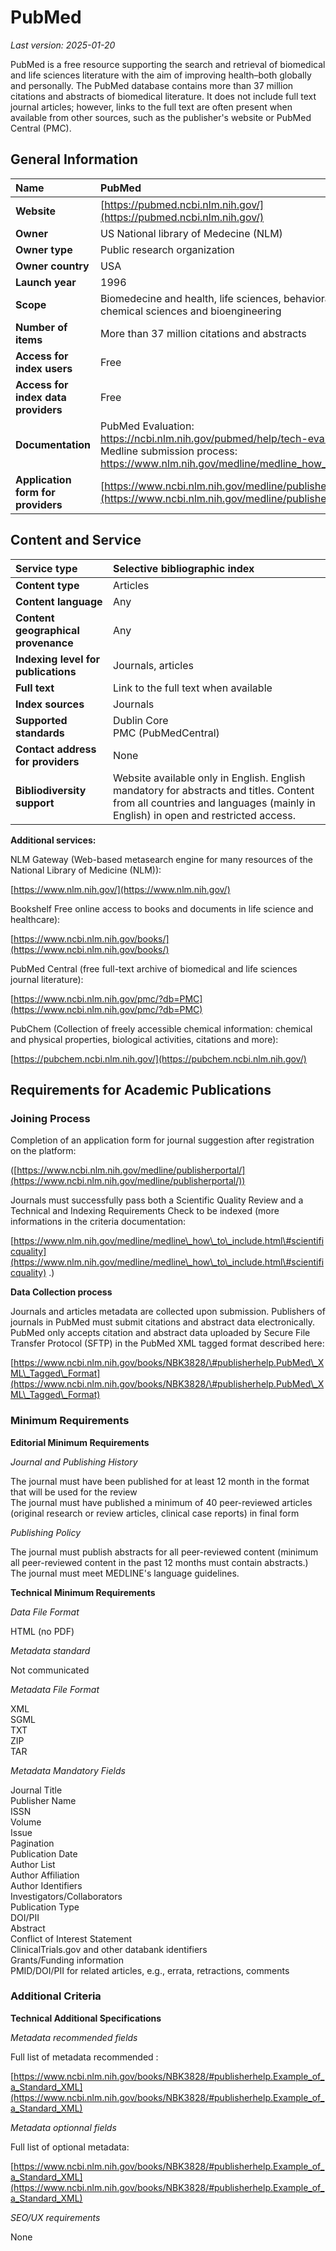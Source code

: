 # PubMed

*Last version: 2025-01-20*

PubMed is a free resource supporting the search and retrieval of biomedical and life sciences literature with the aim of improving health–both globally and personally. The PubMed database contains more than 37 million citations and abstracts of biomedical literature. It does not include full text journal articles; however, links to the full text are often present when available from other sources, such as the publisher's website or PubMed Central (PMC).

## General Information

| Name | PubMed |
| :---- | :---- |
| **Website** | [https://pubmed.ncbi.nlm.nih.gov/](https://pubmed.ncbi.nlm.nih.gov/) |
| **Owner** | US National library of Medecine (NLM) |
| **Owner type** | Public research organization |
| **Owner country** | USA |
| **Launch year** | 1996 |
| **Scope** | Biomedecine and health, life sciences, behavioral sciences, chemical sciences and bioengineering |
| **Number of items** | More than 37 million citations and abstracts  |
| **Access for index users** | Free |
| **Access for index data providers** | Free |
| **Documentation** |PubMed Evaluation: https://ncbi.nlm.nih.gov/pubmed/help/tech-eval </br> Medline submission process: https://www.nlm.nih.gov/medline/medline_how_to_include.html|
| **Application form for providers** | [https://www.ncbi.nlm.nih.gov/medline/publisherportal/](https://www.ncbi.nlm.nih.gov/medline/publisherportal/) |

## Content and Service

| Service type | Selective bibliographic index |
| :---- | :---- |
| **Content type** | Articles |
| **Content language** | Any |
| **Content geographical provenance** | Any |
| **Indexing level for publications** | Journals, articles |
| **Full text** | Link to the full text when available |
| **Index sources** | Journals |
| **Supported standards** | Dublin Core <br/> PMC (PubMedCentral) |
| **Contact address for providers** | None |
| **Bibliodiversity support** | Website available only in English. English mandatory for abstracts and titles. Content from all countries and languages (mainly in English) in open and restricted access. |

**Additional services:**  

NLM Gateway (Web-based metasearch engine for many resources of the National Library of Medicine (NLM)):   

[https://www.nlm.nih.gov/](https://www.nlm.nih.gov/) 

Bookshelf Free online access to books and documents in life science and healthcare):  

[https://www.ncbi.nlm.nih.gov/books/](https://www.ncbi.nlm.nih.gov/books/)

PubMed Central (free full-text archive of biomedical and life sciences journal literature):  

[https://www.ncbi.nlm.nih.gov/pmc/?db=PMC](https://www.ncbi.nlm.nih.gov/pmc/?db=PMC) 

PubChem (Collection of freely accessible chemical information: chemical and physical properties, biological activities, citations and more):  

[https://pubchem.ncbi.nlm.nih.gov/](https://pubchem.ncbi.nlm.nih.gov/) 

## Requirements for Academic Publications

### Joining Process

Completion of an application form for journal suggestion after registration on the platform:

([https://www.ncbi.nlm.nih.gov/medline/publisherportal/](https://www.ncbi.nlm.nih.gov/medline/publisherportal/))   

Journals must successfully pass both a Scientific Quality Review and a Technical and Indexing Requirements Check to be indexed (more informations in the criteria documentation:

[https://www.nlm.nih.gov/medline/medline\_how\_to\_include.html\#scientificquality](https://www.nlm.nih.gov/medline/medline\_how\_to\_include.html\#scientificquality) .) 

**Data Collection process**

Journals and articles metadata are collected upon submission. Publishers of journals in PubMed must submit citations and abstract data electronically. PubMed only accepts citation and abstract data uploaded by Secure File Transfer Protocol (SFTP) in the PubMed XML tagged format described here: 

[https://www.ncbi.nlm.nih.gov/books/NBK3828/\#publisherhelp.PubMed\_XML\_Tagged\_Format](https://www.ncbi.nlm.nih.gov/books/NBK3828/\#publisherhelp.PubMed\_XML\_Tagged\_Format) 

### Minimum Requirements

**Editorial Minimum Requirements**

*Journal and Publishing History*

The journal must have been published for at least 12 month in the format that will be used for the review  
The journal must have published a minimum of 40 peer-reviewed articles (original research or review articles, clinical case reports) in final form

*Publishing Policy*

The journal must publish abstracts for all peer-reviewed content (minimum all peer-reviewed content in the past 12 months must contain abstracts.)
The journal must meet MEDLINE's language guidelines.

**Technical Minimum Requirements**

*Data File Format* 

HTML (no PDF)

*Metadata standard* 

Not communicated

*Metadata File Format* 

XML  
SGML  
TXT  
ZIP  
TAR

*Metadata Mandatory Fields*

Journal Title  
Publisher Name  
ISSN  
Volume  
Issue  
Pagination  
Publication Date  
Author List  
Author Affiliation  
Author Identifiers  
Investigators/Collaborators  
Publication Type  
DOI/PII  
Abstract  
Conflict of Interest Statement  
ClinicalTrials.gov and other databank identifiers  
Grants/Funding information  
PMID/DOI/PII for related articles, e.g., errata, retractions, comments

### Additional Criteria

**Technical Additional Specifications**

*Metadata recommended fields*

Full list of metadata recommended : 

[https://www.ncbi.nlm.nih.gov/books/NBK3828/#publisherhelp.Example_of_a_Standard_XML](https://www.ncbi.nlm.nih.gov/books/NBK3828/#publisherhelp.Example_of_a_Standard_XML)

*Metadata optionnal fields*

Full list of optional metadata: 

[https://www.ncbi.nlm.nih.gov/books/NBK3828/#publisherhelp.Example_of_a_Standard_XML](https://www.ncbi.nlm.nih.gov/books/NBK3828/#publisherhelp.Example_of_a_Standard_XML)

*SEO/UX requirements*

None
